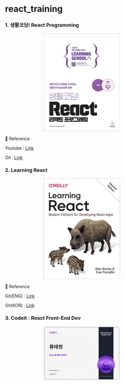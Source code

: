 # react_training

### 1. 생활코딩! React Programming

<p align="center">
<img src="Img/Book.jpeg" width="50%" height="50%">
</p>

📎 Reference

<p> Youtube : <a href = "https://www.youtube.com/watch?v=AoMv0SIjZL8&list=PLuHgQVnccGMCOGstdDZvH41x0Vtvwyxu7"> Link</a> </p>
<p> Git : <a href = "https://github.com/egoing/react-2022-tutorial-src"> Link</a> </p>

### 2. Learning React

<p align="center">
<img src="Img/React.jpeg" width="50%" height="50%">
</p>

📎 Reference

<p> Git(ENG) : <a href = "https://github.com/MoonHighway/learning-react"> Link</a> </p>
<p> Git(KOR) : <a href = "https://github.com/enshahar/learning-react-kor"> Link</a> </p>

### 3. Codeit : React Front-End Dev

<p align="center">
<img src="Img/React_Dev.jpg" width="50%" height="50%">
</p>

